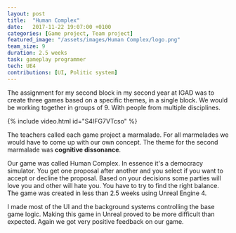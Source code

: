 ```yaml
---
layout: post
title:  "Human Complex"
date:   2017-11-22 19:07:00 +0100
categories: [Game project, Team project]
featured_image: "/assets/images/Human Complex/logo.png"
team_size: 9
duration: 2.5 weeks
task: gameplay programmer
tech: UE4
contributions: [UI, Politic system]
---
```

The assignment for my second block in my second year at IGAD was to create three games based on a specific themes, in a single block. We would be working together in groups of 9. With people from multiple disciplines.

<!--more-->
{% include video.html id="S4IFG7VTcso" %}

The teachers called each game project a marmalade. For all marmelades we would have to come up with our own concept. The theme for the second marmalade was <strong>cognitive dissonance</strong>.

Our game was called Human Complex. In essence it's a democracy simulator. You get one proposal after another and you select if you want to accept or decline the proposal. Based on your decisions some parties will love you and other will hate you. You have to try to find the right balance. The game was created in less than 2.5 weeks using Unreal Engine 4.

I made most of the UI and the background systems controlling the base game logic. Making this game in Unreal proved to be more difficult than expected. Again we got very positive feedback on our game.
